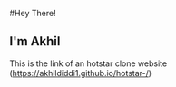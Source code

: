 #Hey There! 
## I'm Akhil
This is the link of an hotstar clone website
(https://akhildiddi1.github.io/hotstar-/)
